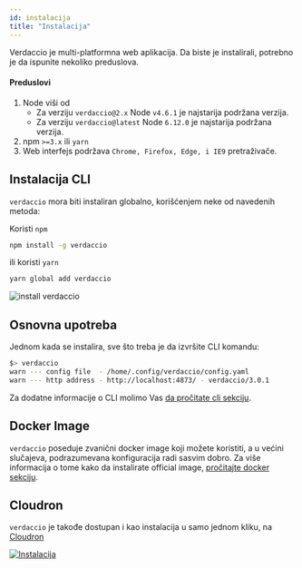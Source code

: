 ```yaml
---
id: instalacija
title: "Instalacija"
---
```

Verdaccio je multi-platformna web aplikacija. Da biste je instalirali, potrebno je da ispunite nekoliko preduslova.

#### Preduslovi

1. Node viši od 
    - Za verziju `verdaccio@2.x` Node `v4.6.1` je najstarija podržana verzija.
    - Za verziju `verdaccio@latest` Node `6.12.0` je najstarija podržana verzija.
2. npm `>=3.x` ili `yarn`
3. Web interfejs podržava `Chrome, Firefox, Edge, i IE9` pretraživače.

## Instalacija CLI

`verdaccio` mora biti instaliran globalno, korišćenjem neke od navedenih metoda:

Koristi `npm`

```bash
npm install -g verdaccio
```

ili koristi `yarn`

```bash
yarn global add verdaccio
```

![install verdaccio](assets/install_verdaccio.gif)

## Osnovna upotreba

Jednom kada se instalira, sve što treba je da izvršite CLI komandu:

```bash
$> verdaccio
warn --- config file  - /home/.config/verdaccio/config.yaml
warn --- http address - http://localhost:4873/ - verdaccio/3.0.1
```

Za dodatne informacije o CLI molimo Vas [da pročitate cli sekciju](cli.md).

## Docker Image

`verdaccio` poseduje zvanični docker image koji možete koristiti, a u većini slučajeva, podrazumevana konfiguracija radi sasvim dobro. Za više informacija o tome kako da instalirate official image, [pročitajte docker sekciju](docker.md).

## Cloudron

`verdaccio` je takođe dostupan i kao instalacija u samo jednom kliku, na [Cloudron](https://cloudron.io)

[![Instalacija](https://cloudron.io/img/button.svg)](https://cloudron.io/button.html?app=org.eggertsson.verdaccio)